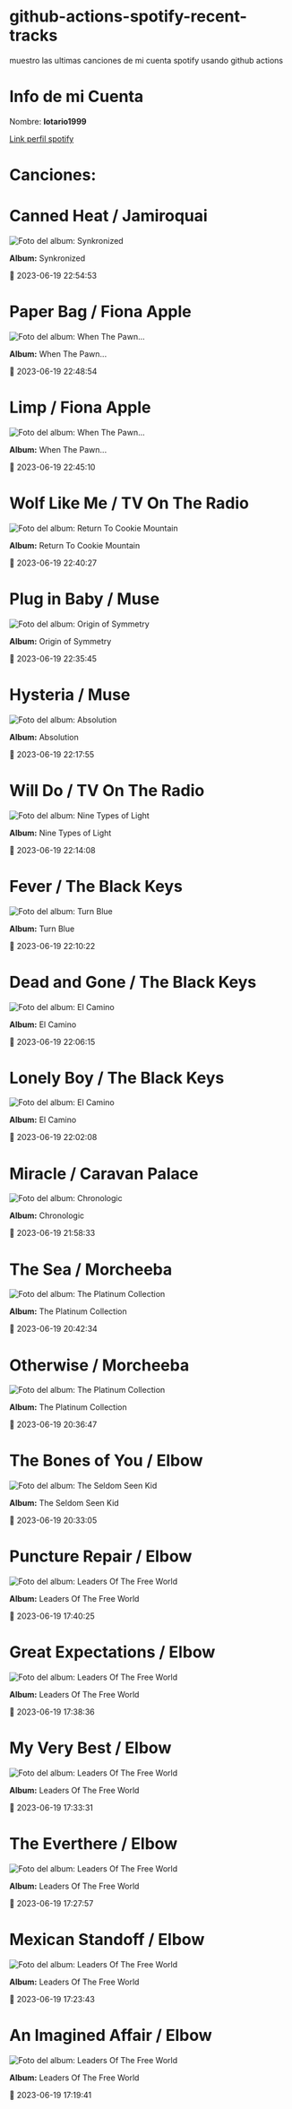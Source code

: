 

# github-actions-spotify-recent-tracks        

muestro las ultimas canciones de mi cuenta spotify usando github actions

# Info de mi Cuenta
Nombre: **lotario1999**

[Link perfil spotify](https://open.spotify.com/user/lotario1999)

# Canciones:



# **Canned Heat** / Jamiroquai

![Foto del album: Synkronized](https://i.scdn.co/image/ab67616d00001e024ccb64f022a53d3e8ec84a20)

**Album:** Synkronized

📅 2023-06-19 22:54:53


# **Paper Bag** / Fiona Apple

![Foto del album: When The Pawn...](https://i.scdn.co/image/ab67616d00001e0270622da427271b0203d7ce79)

**Album:** When The Pawn...

📅 2023-06-19 22:48:54


# **Limp** / Fiona Apple

![Foto del album: When The Pawn...](https://i.scdn.co/image/ab67616d00001e0270622da427271b0203d7ce79)

**Album:** When The Pawn...

📅 2023-06-19 22:45:10


# **Wolf Like Me** / TV On The Radio

![Foto del album: Return To Cookie Mountain](https://i.scdn.co/image/ab67616d00001e029a9c25a9f9f7adb419694a4b)

**Album:** Return To Cookie Mountain

📅 2023-06-19 22:40:27


# **Plug in Baby** / Muse

![Foto del album: Origin of Symmetry](https://i.scdn.co/image/ab67616d00001e025225e9931a558f6d2f541a7d)

**Album:** Origin of Symmetry

📅 2023-06-19 22:35:45


# **Hysteria** / Muse

![Foto del album: Absolution](https://i.scdn.co/image/ab67616d00001e028cb690f962092fd44bbe2bf4)

**Album:** Absolution

📅 2023-06-19 22:17:55


# **Will Do** / TV On The Radio

![Foto del album: Nine Types of Light](https://i.scdn.co/image/ab67616d00001e02236e058ccdf0522208cc8397)

**Album:** Nine Types of Light

📅 2023-06-19 22:14:08


# **Fever** / The Black Keys

![Foto del album: Turn Blue](https://i.scdn.co/image/ab67616d00001e021af8fb0d8859055d35d2290f)

**Album:** Turn Blue

📅 2023-06-19 22:10:22


# **Dead and Gone** / The Black Keys

![Foto del album: El Camino](https://i.scdn.co/image/ab67616d00001e026a21b97de47168df4f0c1993)

**Album:** El Camino

📅 2023-06-19 22:06:15


# **Lonely Boy** / The Black Keys

![Foto del album: El Camino](https://i.scdn.co/image/ab67616d00001e026a21b97de47168df4f0c1993)

**Album:** El Camino

📅 2023-06-19 22:02:08


# **Miracle** / Caravan Palace

![Foto del album: Chronologic](https://i.scdn.co/image/ab67616d00001e028c9cd259d43ab3c5e6af8a8a)

**Album:** Chronologic

📅 2023-06-19 21:58:33


# **The Sea** / Morcheeba

![Foto del album: The Platinum Collection](https://i.scdn.co/image/ab67616d00001e024d434d1e896f86efbeb02361)

**Album:** The Platinum Collection

📅 2023-06-19 20:42:34


# **Otherwise** / Morcheeba

![Foto del album: The Platinum Collection](https://i.scdn.co/image/ab67616d00001e024d434d1e896f86efbeb02361)

**Album:** The Platinum Collection

📅 2023-06-19 20:36:47


# **The Bones of You** / Elbow

![Foto del album: The Seldom Seen Kid](https://i.scdn.co/image/ab67616d00001e02967a417ba6b1db017324e8a8)

**Album:** The Seldom Seen Kid

📅 2023-06-19 20:33:05


# **Puncture Repair** / Elbow

![Foto del album: Leaders Of The Free World](https://i.scdn.co/image/ab67616d00001e028ceddc7ebcd8896e86ea1bfe)

**Album:** Leaders Of The Free World

📅 2023-06-19 17:40:25


# **Great Expectations** / Elbow

![Foto del album: Leaders Of The Free World](https://i.scdn.co/image/ab67616d00001e028ceddc7ebcd8896e86ea1bfe)

**Album:** Leaders Of The Free World

📅 2023-06-19 17:38:36


# **My Very Best** / Elbow

![Foto del album: Leaders Of The Free World](https://i.scdn.co/image/ab67616d00001e028ceddc7ebcd8896e86ea1bfe)

**Album:** Leaders Of The Free World

📅 2023-06-19 17:33:31


# **The Everthere** / Elbow

![Foto del album: Leaders Of The Free World](https://i.scdn.co/image/ab67616d00001e028ceddc7ebcd8896e86ea1bfe)

**Album:** Leaders Of The Free World

📅 2023-06-19 17:27:57


# **Mexican Standoff** / Elbow

![Foto del album: Leaders Of The Free World](https://i.scdn.co/image/ab67616d00001e028ceddc7ebcd8896e86ea1bfe)

**Album:** Leaders Of The Free World

📅 2023-06-19 17:23:43


# **An Imagined Affair** / Elbow

![Foto del album: Leaders Of The Free World](https://i.scdn.co/image/ab67616d00001e028ceddc7ebcd8896e86ea1bfe)

**Album:** Leaders Of The Free World

📅 2023-06-19 17:19:41
